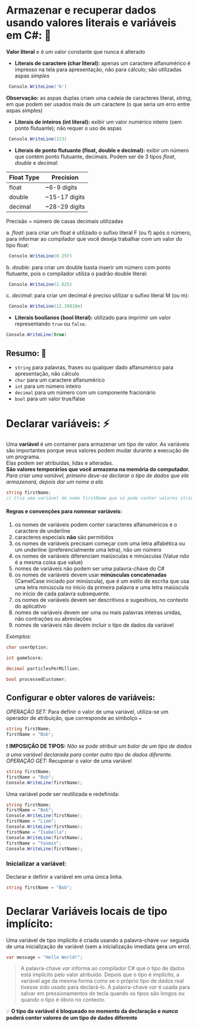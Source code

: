 # Armazenar e recuperar dados usando valores literais e variáveis em C#: :dart:

**Valor literal =** é um valor constante que nunca é alterado

- **Literais de caractere (char literal):** apenas um caractere alfanumérico é impresso na tela para apresentação, não para cálculo; são utilizadas aspas _simples_
~~~csharp
 Console.WriteLine('b') 
 ~~~ 

 **Observação:** as aspas duplas criam uma cadeia de caracteres literal, _string_, em que podem ser usados mais de um caractere (o que seria um erro entre aspas simples)

- **Literais de inteiros (int literal):** exibir um valor numérico inteiro (sem ponto flutuante); não requer o uso de aspas
~~~csharp
 Console.WriteLine(123) 
 ~~~ 

 - **Literais de ponto flutuante (float, double e decimal):** exibir um número que contém ponto flutuante, decimais. Podem ser de 3 tipos _float_, _double_ e _decimal_:

 Float Type | Precision
 ---------- | ---------
 float      | ~6-9 digits
 double     | ~15-17 digits
 decimal    | ~28-29 digits

 Precisão = número de casas decimais utilizadas

a. _float_: para criar um float é utilizado o sufixo literal F (ou f) após o número, para informar ao compilador que você deseja trabalhar com um valor do tipo float:
~~~csharp
 Console.WriteLine(0.25F) 
 ~~~ 
b. _double_: para criar um double basta inserir um número com ponto flutuante, pois o compilador utiliza o padrão double literal:
~~~csharp
 Console.WriteLine(2.625) 
 ~~~ 
c. _decimal_: para criar um decimal é preciso utilizar o sufixo literal M (ou m):
~~~csharp
 Console.WriteLine(12.39816m) 
 ~~~ 

 - **Literais boolianos (bool literal):** utilizado para imprimir um valor representando `true` ou `false`.
 ~~~csharp
 Console.WriteLine(true) 
 ~~~ 

 ## Resumo: :pencil:
 - `string` para palavras, frases ou qualquer dado alfanumérico para apresentação, não cálculo
 - `char` para um caractere alfanumérico
 - `int` para um número inteiro
 - `decimal` para um número com um componente fracionário
 - `bool` para um valor true/false  
  
# Declarar variáveis: :zap:

Uma **variável** é um container para armazenar um tipo de valor. As variáveis são importantes porque seus valores podem mudar durante a execução de um programa.  
Elas podem ser atribuídas, lidas e alteradas.  
**São valores temporários que você armazena na memória do computador.**
*Para criar uma variável, primeiro deve-se declarar o tipo de dados que ela armazenará, depois dar um nome a ela.*
 ~~~csharp
 string firstName;
 // Cria uma variável de nome firstName que só pode conter valores string
 ~~~ 

 #### Regras e convenções para nomnear variáveis:
 1. os nomes de variáveis podem conter caracteres alfanuméricos e o caractere de underline
 2. caracteres especiais **não** são permitidos
 3. os nomes de variáveis precisam começar com uma letra alfabética ou um underline (preferencialmente uma letra), não um número
 4. os nomes de variáveis diferenciam maiúsculas e minúsculas (Value *não* é a mesma coisa que value)
5. nomes de variáveis não podem ser uma palavra-chave do C#
6. os nomes de variáveis devem usar **minúsculas concatenadas** (CamelCase iniciado por minúscula), que é um estilo de escrita que usa uma letra minúscula no início da primeira palavra e uma letra maiúscula no início de cada palavra subsequente.
 7. os nomes de variáveis devem ser descritivos e sugestivos, no contexto do aplicativo
 8. nomes de variáveis devem ser uma ou mais palavras inteiras unidas, não contrações ou abreviações
 9. nomes de variáveis não devem incluir o tipo de dados da variável  

 *Exemplos:*
  ~~~csharp
 char userOption;

int gameScore;

decimal particlesPerMillion;

bool processedCustomer;
 ~~~ 

 ## Configurar e obter valores de variáveis:
*OPERAÇÃO SET:* Para definir o valor de uma variável, utiliza-se um operador de atribuição, que corresponde ao símbolço  `=` 
~~~csharp
string firstName;
firstName = "Bob";
~~~ 
:exclamation: **IMPOSIÇÃO DE TIPOS:**
*Não se pode atribuir um balor de um tipo de dados a uma variável declarada para conter outro tipo de dados diferente.*  
*OPERAÇÃO GET:* Recuperar o valor de uma variável  
~~~csharp
string firstName;
firstName = "Bob";
Console.WriteLine(firstName);
~~~ 
Uma variável pode ser reutilizada e redefinida:
~~~csharp
string firstName;
firstName = "Bob";
Console.WriteLine(firstName);
firstName = "Liem";
Console.WriteLine(firstName);
firstName = "Isabella";
Console.WriteLine(firstName);
firstName = "Yasmin";
Console.WriteLine(firstName);
~~~ 

### Inicializar a variável:
Declarar e definir a variável em uma única linha.
~~~csharp
string firstName = "Bob";
~~~ 

# Declarar Variáveis locais de tipo implícito:
Uma variável de tipo implícito é criada usando a palavra-chave `var` seguida de uma inicialização de variável (sem a inicialização imediata gera um erro).
~~~csharp
var message = "Hello World!";
~~~ 
> A palavra-chave *var* informa ao compilador C# que o tipo de dados está implícito pelo valor atribuído. Depois que o tipo é implícito, a variável age da mesma forma como se o próprio tipo de dados real tivesse sido usado para declará-lo. A palavra-chave *var* é usada para salvar em pressionamentos de tecla quando os tipos são longos ou quando o tipo é óbvio no contexto.
> 
:bulb: **O tipo da variável é bloqueado no momento da declaração e _nunca_ poderá conter valores de um tipo de dados diferente**